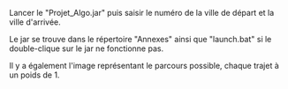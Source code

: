 Lancer le "Projet_Algo.jar" puis saisir le numéro de la ville de départ et la ville d'arrivée.

Le jar se trouve dans le répertoire "Annexes" ainsi que "launch.bat" si le double-clique sur le jar ne fonctionne pas.

Il y a également l'image représentant le parcours possible, chaque trajet à un poids de 1.
